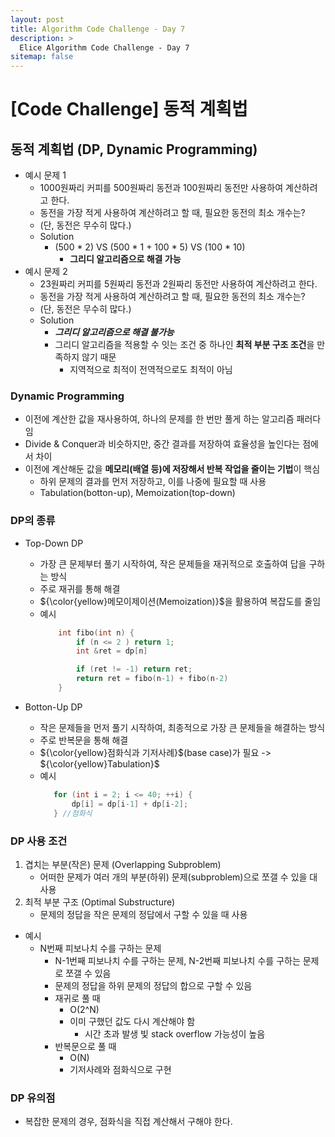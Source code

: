 ```yaml
---
layout: post
title: Algorithm Code Challenge - Day 7
description: >
  Elice Algorithm Code Challenge - Day 7
sitemap: false
---
```


# [Code Challenge] 동적 계획법

## 동적 계획법 (DP, Dynamic Programming)

- 예시 문제 1
    - 1000원짜리 커피를 500원짜리 동전과 100원짜리 동전만 사용하여 계산하려고 한다.
    - 동전을 가장 적게 사용하여 계산하려고 할 때, 필요한 동전의 최소 개수는?
    - (단, 동전은 무수히 많다.)
    - Solution
        - (500 * 2) VS (500 * 1 + 100 * 5) VS (100 * 10)
            - **그리디 알고리즘으로 해결 가능**
- 예시 문제 2
    - 23원짜리 커피를 5원짜리 동전과 2원짜리 동전만 사용하여 계산하려고 한다.
    - 동전을 가장 적게 사용하여 계산하려고 할 때, 필요한 동전의 최소 개수는?
    - (단, 동전은 무수히 많다.)
    - Solution
        - **_그리디 알고리즘으로 해결 불가능_**
        - 그리디 알고리즘을 적용할 수 잇는 조건 중 하나인 **최적 부분 구조 조건**을 만족하지 않기 때문
            - 지역적으로 최적이 전역적으로도 최적이 아님

### Dynamic Programming
- 이전에 계산한 값을 재사용하여, 하나의 문제를 한 번만 풀게 하는 알고리즘 패러다임
- Divide & Conquer과 비슷하지만, 중간 결과를 저장하여 효율성을 높인다는 점에서 차이
- 이전에 계산해둔 값을 **메모리(배열 등)에 저장해서 반복 작업을 줄이는 기법**이 핵심
    - 하위 문제의 결과를 먼저 저장하고, 이를 나중에 필요할 때 사용
    - Tabulation(botton-up), Memoization(top-down)

### DP의 종류
- Top-Down DP  
    - 가장 큰 문제부터 풀기 시작하여, 작은 문제들을 재귀적으로 호출하여 답을 구하는 방식
    - 주로 재귀를 통해 해결
    - ${\color{yellow}메모이제이션(Memoization)}$을 활용하여 복잡도를 줄임
    - 예시
        ```c
            int fibo(int n) {
                if (n <= 2 ) return 1;
                int &ret = dp[n]

                if (ret != -1) return ret;
                return ret = fibo(n-1) + fibo(n-2)
            }
        ```

- Botton-Up DP
    - 작은 문제들을 먼저 풀기 시작하여, 최종적으로 가장 큰 문제들을 해결하는 방식
    - 주로 반복문을 통해 해결
    - ${\color{yellow}점화식과 기저사례}$(base case)가 필요 -> ${\color{yellow}Tabulation}$
    - 예시
         ```java
            for (int i = 2; i <= 40; ++i) {
                dp[i] = dp[i-1] + dp[i-2]; 
            } //점화식
        ```


### DP 사용 조건
1. 겹치는 부분(작은) 문제 (Overlapping Subproblem)
    - 어떠한 문제가 여러 개의 부분(하위) 문제(subproblem)으로 쪼갤 수 있을 대 사용
2. 최적 부분 구조 (Optimal Substructure)
    - 문제의 정답을 작은 문제의 정답에서 구할 수 있을 때 사용

- 예시
    - N번째 피보나치 수를 구하는 문제
        - N-1번째 피보나치 수를 구하는 문제, N-2번째 피보나치 수를 구하는 문제로 쪼갤 수 있음
        - 문제의 정답을 하위 문제의 정답의 합으로 구할 수 있음
        - 재귀로 풀 때
            - O(2^N)
            - 이미 구했던 값도 다시 계산해야 함
                - 시간 초과 발생 빛 stack overflow 가능성이 높음
        - 반복문으로 풀 때
            - O(N)
            - 기저사례와 점화식으로 구현

### DP 유의점
- 복잡한 문제의 경우, 점화식을 직접 계산해서 구해야 한다.
